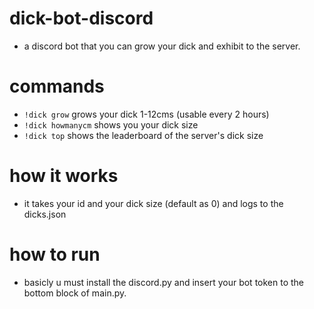 # dick-bot-discord
- a discord bot that you can grow your dick and exhibit to the server.

# commands
- ```!dick grow``` grows your dick 1-12cms (usable every 2 hours)
- ```!dick howmanycm``` shows you your dick size
- ```!dick top``` shows the leaderboard of the server's dick size

# how it works
- it takes your id and your dick size (default as 0) and logs to the dicks.json 

# how to run
- basicly u must install the discord.py and insert your bot token to the bottom block of main.py.
